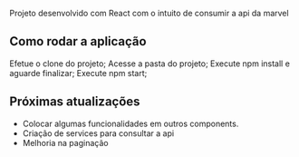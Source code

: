 Projeto desenvolvido com React com o intuito de consumir a api da marvel

## Como rodar a aplicação

Efetue o clone do projeto;
Acesse a pasta do projeto;
Execute npm install e aguarde finalizar;
Execute npm start;

## Próximas atualizações

- Colocar algumas funcionalidades em outros components.
- Criação de services para consultar a api
- Melhoria na paginação
